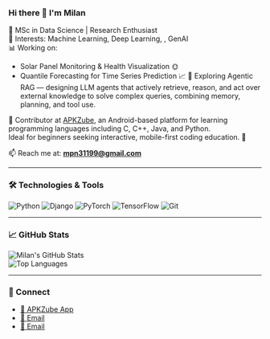 ### Hi there 👋 I'm Milan

🚀 MSc in Data Science | Research Enthusiast  
🧠 Interests: Machine Learning, Deep Learning, , GenAI  
📊 Working on:
- Solar Panel Monitoring & Health Visualization 🌞  
- Quantile Forecasting for Time Series Prediction 📈
🎯 Exploring Agentic RAG — designing LLM agents that actively retrieve, reason, and act over external knowledge to solve complex queries, combining memory, planning, and tool use.


💼 Contributor at [APKZube](https://apkzube.com/), an Android-based platform for learning programming languages including C, C++, Java, and Python.  
Ideal for beginners seeking interactive, mobile-first coding education. 📱

📫 Reach me at: **mpn31199@gmail.com**

---

### 🛠️ Technologies & Tools  
![Python](https://img.shields.io/badge/-Python-3776AB?style=flat&logo=python&logoColor=white)
![Django](https://img.shields.io/badge/-Django-092E20?style=flat&logo=django&logoColor=white)
![PyTorch](https://img.shields.io/badge/-PyTorch-EE4C2C?style=flat&logo=pytorch&logoColor=white)
![TensorFlow](https://img.shields.io/badge/-TensorFlow-FF6F00?style=flat&logo=tensorflow&logoColor=white)
![Git](https://img.shields.io/badge/-Git-F05032?style=flat&logo=git&logoColor=white)

---

### 📈 GitHub Stats  
![Milan's GitHub Stats](https://github-readme-stats.vercel.app/api?username=mpn31199&show_icons=true&theme=radical)  
![Top Languages](https://github-readme-stats.vercel.app/api/top-langs/?username=mpn31199&layout=compact&theme=radical)

---

### 🔗 Connect  
- [📱 APKZube App](https://apkzube.com/)
- [📧 Email](mailto:apkzube@gmail.com)
- [📧 Email](mailto:mpn31199@gmail.com)

